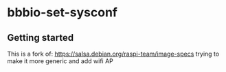 # bbbio-set-sysconf

## Getting started

This is a fork of: https://salsa.debian.org/raspi-team/image-specs trying to make it more generic and add wifi AP
